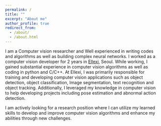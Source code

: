 ```yaml
---
permalink: /
title: ""
excerpt: "About me"
author_profile: true
redirect_from:
  - /about/
  - /about.html
---
```

I am a Computer vision researcher and Well experienced in writing codes and algorithms as well as building complex neural networks. I worked as a computer vision developer for 2 years in [Ellexi](https://www.ellexi.com/), Seoul. While working, I gained substantial experience in computer vision algorithms as well as coding in python and C/C++. At Ellexi, I was primarily responsible for training and developing computer vision applications such as object detection, object classification, Image segmentation, text recognition and object tracking. Additionally, I leveraged my knowledge in computer vision to help developing projects including pose estimation and abnormal action detection. <br />

I am actively looking for a research position where I can utilize my learned skills to develop and improve computer vision algorithms
and enhance my abilities through new challenges.